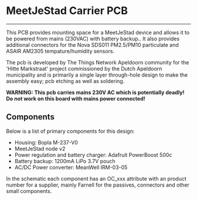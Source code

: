 # MeetJeStad Carrier PCB

----
This PCB provides mounting space for a MeetJeStad device and allows it to be powered from mains (230VAC) with battery backup.. It also provides additional connectors for the Nova SDS011 PM2.5/PM10 particulate and ASAIR AM2305 tempature/humidity sensors. 

The pcb is developed by The Things Network Apeldoorn community for the 'Hitte Markstraat' project commissioned by the Dutch Apeldoorn municipality and is primarily a single layer through-hole design to make the assembly easy; pcb etching as well as soldering.

**WARNING: This pcb carries mains 230V AC which is potentially deadly! Do not work on this board with mains power connected!**

## Components
Below is a list of primary components for this design:

* Housing: Bopla M-237-V0
* MeetJeStad node v2
* Power regulation and battery charger: Adafruit PowerBoost 500c
* Battery backup: 1200mA LiPo 3.7V pouch
* AC/DC Power converter: MeanWell IRM-03-05

In the schematic each component has an OC_xxx attribute with an product number for a supplier, mainly Farnell for the passives, connectors and other small components.

